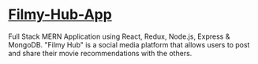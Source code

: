 # [Filmy-Hub-App](https://filmyhub-react.herokuapp.com/)
Full Stack MERN Application using React, Redux, Node.js, Express & MongoDB. "Filmy Hub" is a social media platform that allows users to post and share their movie recommendations with the others.
